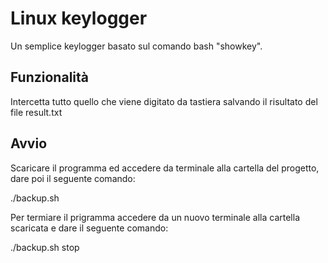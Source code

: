 # Linux keylogger
Un semplice keylogger basato sul comando bash "showkey".

## Funzionalità
Intercetta tutto quello che viene digitato da tastiera salvando il risultato del file result.txt

## Avvio
Scaricare il programma ed accedere da terminale alla cartella del progetto, dare poi il seguente comando:

./backup.sh

Per termiare il prigramma accedere da un nuovo terminale alla cartella scaricata e dare il seguente comando:

./backup.sh stop
